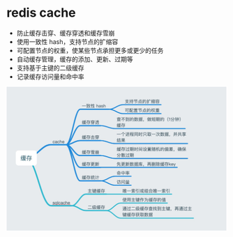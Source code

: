 # redis cache
- 防止缓存击穿、缓存穿透和缓存雪崩
- 使用一致性 hash，支持节点的扩缩容
- 可配置节点的权重，使某些节点承担更多或更少的任务
- 自动缓存管理，缓存的添加、更新、过期等
- 支持基于主键的二级缓存
- 记录缓存访问量和命中率

![alt](doc/redis-cache.jpg)
